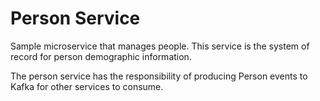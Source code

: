 # Person Service

Sample microservice that manages people.  This service is the system of record for person demographic information.

The person service has the responsibility of producing Person events to Kafka for other services to consume.